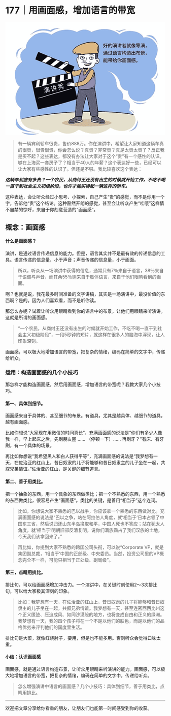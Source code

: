 # 177｜用画面感，增加语言的带宽

![](img/e82fae3686d80713509e9d45e14b2dd4.jpg)

> 有一辆宾利轿车很贵，售价888万。你在演讲中，希望让大家知道这辆车真的很贵，很贵很贵，你会怎么说？真贵？非常贵？真是太贵太贵了？反正我是买不起？这些表达，都没有办法让大家对于这个“贵”有一个感性的认识。够在上海买一套房子了？相当于40人的年薪？这个表达好一些，已经可以让大家有些感性的认识了。但还是不够。我比较喜欢这个表达：

_**这辆车到底有多贵？一个农民，从商纣王还没有出生的时候就开始工作，不吃不喝一直干到社会主义初级阶段，也许才能买得起一辆这样的轿车。**_

这种表达，会让听众经过小思考、小探索，自己产生“贵”的感觉，而不是你用一个字，告诉他“贵”这个结论。这种豁然开朗的感觉，甚至会让听众产生“哇哦”这样情不自禁的惊呼，来自于你刻意营造的“画面感”。

## 概念：画面感

#### 什么是画面感？

演讲，是通过语言传递信息的能力。但是，语言其实并不是最有效的传递信息的工具。语言传递的信息量，小于声音；声音传递的信息量，小于画面。

> 所以，听众从一场演讲中获得的信息，通常只有7％来自于语言，38％来自于语调与声音，而其余55％则来自于肢体语言，来自于他们眼睛看到的画面。

啊？也就是说，我花最多时间准备的文字讲稿，其实是一场演讲中，最没价值的东西啊？是的。因为人们喜欢看，而不是听你读。

那怎么办呢？试着让听众用眼睛看到你的语言中的布景，让他们用眼睛来听演讲。这就是所谓的画面感。

> “一个农民，从商纣王还没有出生的时候就开始工作，不吃不喝一直干到社会主义初级阶段”，一段5秒钟的短片，就这样在很多人的脑海中浮现，让人印象深刻。

画面感，可以极大地增加语言的带宽，把复杂的情绪，编码在简单的文字中，传递给听众。

### 运用：构造画面感的几个小技巧

那怎样才能构造画面感，然后用画面感，增加语言的带宽呢？我教大家几个小技巧。

#### 第一、具体到细节。

画面感来自于具体的、甚至细节的布景。有道具，尤其是越具体、越细节的道具，越有画面感。

比如你想说“大家现在用微信的时间真长”，充满画面感的说法是“你们有多少人像我一样，早上起床之后，先刷朋友圈 …… （停顿一下）…… 再刷牙？”有床、有牙刷，有一个具体的场景。

再比如你想说“我希望黑人和白人获得平等”，充满画面感的说法是“我梦想有一天，在佐治亚的红山上，昔日奴隶的儿子将能够和昔日奴隶主的儿子坐在一起，共叙兄弟情谊。”佐治亚的红山，是关键的细节道具。

#### 第二、善于用类比。

把一个抽象的东西，用一个具象的东西做类比；把一个不熟悉的东西，用一个熟悉的东西做类比，很容易产生“画面感”。类比的关键，是善用“相当于”这个连词。

> 比如，你想说大家不熟悉的巴以战争，你应该拿一个熟悉的东西做对比。充满画面感的说法是“巴以之争，站在阿拉伯人角度，就‘相当于’日本占领了中国东三省，然后说归还山东半岛换取和平，中国人死也不答应；站在犹太人角度，就‘相当于’明朝旧部反清复明，说你们满族霸占了我们汉族的土地，今天我们该拿回来了。”

> 再比如，你提到大家不熟悉的跨国公司头衔，可以说“Corporate VP，就是集团副总裁，‘相当于’中国的正部级、中央委员。当然，投资公司里的VP概念完全不一样，可能只相当于正处级、副局级”。

#### 第三，点睛用排比。

排比句，可以给画面感增加冲击力。一个演讲中，在关键时刻使用2～3次排比句，可以给大家极其深刻的印象。

> 比如：我梦想有一天，在佐治亚的红山上，昔日奴隶的儿子将能够和昔日奴隶主的儿子坐在一起，共叙兄弟情谊。我梦想有一天，甚至连密西西比州这个正义匿迹、压迫成风、如同沙漠般的地方，也将变成自由和正义的绿洲。我梦想有一天，我的四个孩子将在一个不是以他们的肤色，而是以他们的品格优劣来评判他们的国度里生活。

排比句是大菜，就像红烧肘子，要用，但是也不能多用。否则听众会觉得口味太重。

#### 小结：认识画面感

画面感，就是通过语言构造布景，让听众用眼睛来听演讲的能力。画面感，可以极大地增加语言的带宽，把复杂的情绪，编码在简单的文字中，传递给听众。

> 怎么增强演讲中语言的画面感？几个小技巧：具体到细节，善于用类比，点睛用排比。

* * *

欢迎把文章分享给你看重的朋友，让朋友们也能第一时间感受到你的收获。